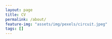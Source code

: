 ```yaml
---
layout: page
title: CV
permalink: /about/
feature-img: "assets/img/pexels/circuit.jpeg"
tags: []
---
```



